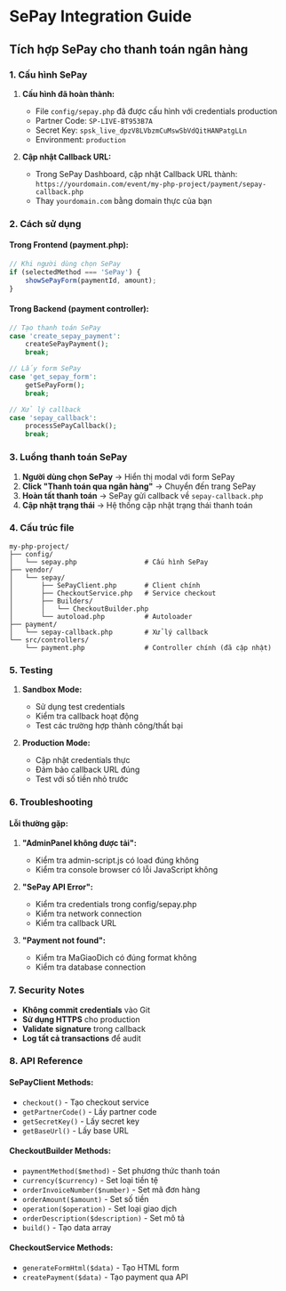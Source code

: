 # SePay Integration Guide

## Tích hợp SePay cho thanh toán ngân hàng

### 1. Cấu hình SePay

1. **Cấu hình đã hoàn thành:**
   - File `config/sepay.php` đã được cấu hình với credentials production
   - Partner Code: `SP-LIVE-BT953B7A`
   - Secret Key: `spsk_live_dpzV8LVbzmCuMswSbVdQitHANPatgLLn`
   - Environment: `production`

2. **Cập nhật Callback URL:**
   - Trong SePay Dashboard, cập nhật Callback URL thành: `https://yourdomain.com/event/my-php-project/payment/sepay-callback.php`
   - Thay `yourdomain.com` bằng domain thực của bạn

### 2. Cách sử dụng

#### Trong Frontend (payment.php):
```javascript
// Khi người dùng chọn SePay
if (selectedMethod === 'SePay') {
    showSePayForm(paymentId, amount);
}
```

#### Trong Backend (payment controller):
```php
// Tạo thanh toán SePay
case 'create_sepay_payment':
    createSePayPayment();
    break;

// Lấy form SePay
case 'get_sepay_form':
    getSePayForm();
    break;

// Xử lý callback
case 'sepay_callback':
    processSePayCallback();
    break;
```

### 3. Luồng thanh toán SePay

1. **Người dùng chọn SePay** → Hiển thị modal với form SePay
2. **Click "Thanh toán qua ngân hàng"** → Chuyển đến trang SePay
3. **Hoàn tất thanh toán** → SePay gửi callback về `sepay-callback.php`
4. **Cập nhật trạng thái** → Hệ thống cập nhật trạng thái thanh toán

### 4. Cấu trúc file

```
my-php-project/
├── config/
│   └── sepay.php                 # Cấu hình SePay
├── vendor/
│   └── sepay/
│       ├── SePayClient.php       # Client chính
│       ├── CheckoutService.php   # Service checkout
│       ├── Builders/
│       │   └── CheckoutBuilder.php
│       └── autoload.php          # Autoloader
├── payment/
│   └── sepay-callback.php        # Xử lý callback
└── src/controllers/
    └── payment.php               # Controller chính (đã cập nhật)
```

### 5. Testing

1. **Sandbox Mode:**
   - Sử dụng test credentials
   - Kiểm tra callback hoạt động
   - Test các trường hợp thành công/thất bại

2. **Production Mode:**
   - Cập nhật credentials thực
   - Đảm bảo callback URL đúng
   - Test với số tiền nhỏ trước

### 6. Troubleshooting

#### Lỗi thường gặp:

1. **"AdminPanel không được tải":**
   - Kiểm tra admin-script.js có load đúng không
   - Kiểm tra console browser có lỗi JavaScript không

2. **"SePay API Error":**
   - Kiểm tra credentials trong config/sepay.php
   - Kiểm tra network connection
   - Kiểm tra callback URL

3. **"Payment not found":**
   - Kiểm tra MaGiaoDich có đúng format không
   - Kiểm tra database connection

### 7. Security Notes

- **Không commit credentials** vào Git
- **Sử dụng HTTPS** cho production
- **Validate signature** trong callback
- **Log tất cả transactions** để audit

### 8. API Reference

#### SePayClient Methods:
- `checkout()` - Tạo checkout service
- `getPartnerCode()` - Lấy partner code
- `getSecretKey()` - Lấy secret key
- `getBaseUrl()` - Lấy base URL

#### CheckoutBuilder Methods:
- `paymentMethod($method)` - Set phương thức thanh toán
- `currency($currency)` - Set loại tiền tệ
- `orderInvoiceNumber($number)` - Set mã đơn hàng
- `orderAmount($amount)` - Set số tiền
- `operation($operation)` - Set loại giao dịch
- `orderDescription($description)` - Set mô tả
- `build()` - Tạo data array

#### CheckoutService Methods:
- `generateFormHtml($data)` - Tạo HTML form
- `createPayment($data)` - Tạo payment qua API
